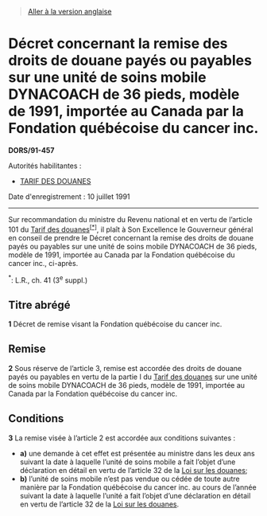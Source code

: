 > [Aller à la version anglaise](/en/Regulations/Statutory%20Orders%20and%20Regulations/91/457.md)

# Décret concernant la remise des droits de douane payés ou payables sur une unité de soins mobile DYNACOACH de 36 pieds, modèle de 1991, importée au Canada par la Fondation québécoise du cancer inc.

**DORS/91-457**

Autorités habilitantes : 
- [TARIF DES DOUANES](/fr/Lois/Lois%20du%20Canada/1997/ch.%2036.md)

Date d'enregistrement : 10 juillet 1991

----------

Sur recommandation du ministre du Revenu national et en vertu de l’article 101 du [Tarif des douanes](/fr/Lois/Lois%20du%20Canada/1997/ch.%2036.md)<sup><a href='#nbp_SOR-91-457_f_hq_6109'>[*]</a></sup>, il plaît à Son Excellence le Gouverneur général en conseil de prendre le Décret concernant la remise des droits de douane payés ou payables sur une unité de soins mobile DYNACOACH de 36 pieds, modèle de 1991, importée au Canada par la Fondation québécoise du cancer inc., ci-après.

<a name='nbp_SOR-91-457_f_hq_6109'><sup>*</sup></a>: L.R., ch. 41 (3<sup>e</sup> suppl.)<br />




## Titre abrégé


**1** Décret de remise visant la Fondation québécoise du cancer inc.




## Remise


**2** Sous réserve de l’article 3, remise est accordée des droits de douane payés ou payables en vertu de la partie I du [Tarif des douanes](/fr/Lois/Lois%20du%20Canada/1997/ch.%2036.md) sur une unité de soins mobile DYNACOACH de 36 pieds, modèle de 1991, importée au Canada par la Fondation québécoise du cancer inc.




## Conditions


**3** La remise visée à l’article 2 est accordée aux conditions suivantes :
- **a)** une demande à cet effet est présentée au ministre dans les deux ans suivant la date à laquelle l’unité de soins mobile a fait l’objet d’une déclaration en détail en vertu de l’article 32 de la [Loi sur les douanes](/fr/Lois/Lois%20du%20Canada/1985/ch.%201%20(2e%20suppl.).md);
- **b)** l’unité de soins mobile n’est pas vendue ou cédée de toute autre manière par la Fondation québécoise du cancer inc. au cours de l’année suivant la date à laquelle l’unité a fait l’objet d’une déclaration en détail en vertu de l’article 32 de la [Loi sur les douanes](/fr/Lois/Lois%20du%20Canada/1985/ch.%201%20(2e%20suppl.).md).


